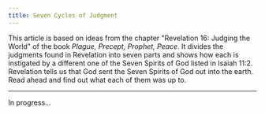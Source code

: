 ```yaml
---
title: Seven Cycles of Judgment
---
```

This article is based on ideas from the chapter "Revelation 16: Judging the World" of the book *Plague, Precept, Prophet, Peace*. It divides the judgments found in Revelation into seven parts and shows how each is instigated
by a different one of the Seven Spirits of God listed in Isaiah 11:2. Revelation tells us that God sent the
Seven Spirits of God out into the earth. Read ahead and find out what each of them was up to.

<hr/>

In progress...
